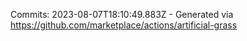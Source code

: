 Commits: 2023-08-07T18:10:49.883Z - Generated via https://github.com/marketplace/actions/artificial-grass
<br>
